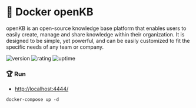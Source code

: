 # 🎉 Docker openKB

openKB is an open-source knowledge base platform that enables users to easily create, manage and share knowledge within their organization. It is designed to be simple, yet powerful, and can be easily customized to fit the specific needs of any team or company.

![version](https://img.shields.io/badge/version-1.0-blue)
![rating](https://img.shields.io/badge/rating-★★★★★-yellow)
![uptime](https://img.shields.io/badge/uptime-100%25-brightgreen)

### 🏆 Run

- [http://localhost:4444/](http://localhost:4444/)

```shell
docker-compose up -d
```